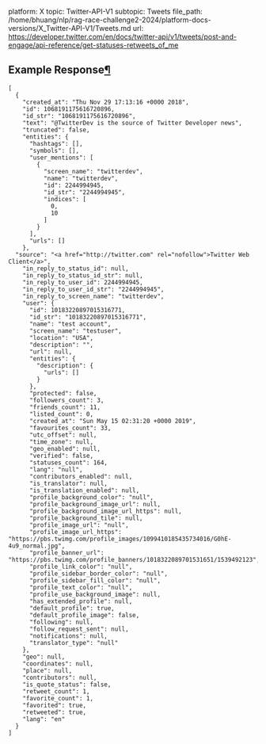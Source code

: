 platform: X
topic: Twitter-API-V1
subtopic: Tweets
file_path: /home/bhuang/nlp/rag-race-challenge2-2024/platform-docs-versions/X_Twitter-API-V1/Tweets.md
url: https://developer.twitter.com/en/docs/twitter-api/v1/tweets/post-and-engage/api-reference/get-statuses-retweets_of_me


## Example Response[¶](#example-response "Permalink to this headline")

    [
      {
        "created_at": "Thu Nov 29 17:13:16 +0000 2018",
        "id": 1068191175616720896,
        "id_str": "1068191175616720896",
        "text": "@TwitterDev is the source of Twitter Developer news",
        "truncated": false,
        "entities": {
          "hashtags": [],
          "symbols": [],
          "user_mentions": [
            {
              "screen_name": "twitterdev",
              "name": "twitterdev",
              "id": 2244994945,
              "id_str": "2244994945",
              "indices": [
                0,
                10
              ]
            }
          ],
          "urls": []
        },
      "source": "<a href="http://twitter.com" rel="nofollow">Twitter Web Client</a>",
        "in_reply_to_status_id": null,
        "in_reply_to_status_id_str": null,
        "in_reply_to_user_id": 2244994945,
        "in_reply_to_user_id_str": "2244994945",
        "in_reply_to_screen_name": "twitterdev",
        "user": {
          "id": 10183220897015316771,
          "id_str": "10183220897015316771",
          "name": "test account",
          "screen_name": "testuser",
          "location": "USA",
          "description": "",
          "url": null,
          "entities": {
            "description": {
              "urls": []
            }
          },
          "protected": false,
          "followers_count": 3,
          "friends_count": 11,
          "listed_count": 0,
          "created_at": "Sun May 15 02:31:20 +0000 2019",
          "favourites_count": 33,
          "utc_offset": null,
          "time_zone": null,
          "geo_enabled": null,
          "verified": false,
          "statuses_count": 164,
          "lang": "null",
          "contributors_enabled": null,
          "is_translator": null,
          "is_translation_enabled": null,
          "profile_background_color": "null",
          "profile_background_image_url": null,
          "profile_background_image_url_https": null,
          "profile_background_tile": null,
          "profile_image_url": "null",
          "profile_image_url_https": "https://pbs.twimg.com/profile_images/1099410185435734016/G0hE-4u9_normal.jpg",
          "profile_banner_url": "https://pbs.twimg.com/profile_banners/1018322089701531651/1539492123",
          "profile_link_color": "null",
          "profile_sidebar_border_color": "null",
          "profile_sidebar_fill_color": "null",
          "profile_text_color": "null",
          "profile_use_background_image": null,
          "has_extended_profile": null,
          "default_profile": true,
          "default_profile_image": false,
          "following": null,
          "follow_request_sent": null,
          "notifications": null,
          "translator_type": "null"
        },
        "geo": null,
        "coordinates": null,
        "place": null,
        "contributors": null,
        "is_quote_status": false,
        "retweet_count": 1,
        "favorite_count": 1,
        "favorited": true,
        "retweeted": true,
        "lang": "en"
      }
    ]